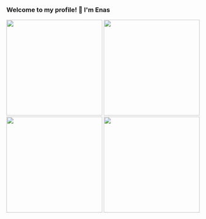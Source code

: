 ### Welcome to my profile! 👋 I'm Enas

<img width="250" src="https://media.giphy.com/media/M1kwSqWl31wtCoMLiB/giphy.gif">
                      
<img width="250" src="https://media.giphy.com/media/wHRrT9OBtvzCchB9rL/giphy.gif">

<img width="250" src="https://media.giphy.com/media/B4ogVmM2h2VcN8Mjjw/giphy.gif">
                      
<img width="250" src="https://media.giphy.com/media/wcgbmsxrSeEG1thAmI/giphy.gif">
  
<!--
**enas-elm/enas-elm** is a ✨ _special_ ✨ repository because its `README.md` (this file) appears on your GitHub profile.

Here are some ideas to get you started:

- 🔭 I’m currently working on ...
- 🌱 I’m currently learning ...
- 👯 I’m looking to collaborate on ...
- 🤔 I’m looking for help with ...
- 💬 Ask me about ...
- 📫 How to reach me: ...
- 😄 Pronouns: ...
- ⚡ Fun fact: ...
-->
